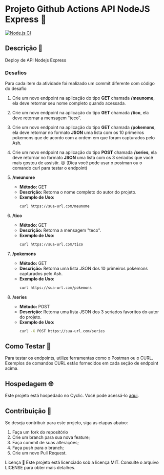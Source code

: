# Projeto Github Actions API NodeJS Express 🚀

[![Node.js CI](https://github.com/express-hello-world/workflows/Node.js%20CI/badge.svg)](https://github.com/seu-repo/actions)

## Descrição 📄
Deploy de API Nodejs Express

### Desafios

Para cada item da atividade foi realizado um commit diferente com código do desafio

1. Crie um novo endpoint na aplicação do tipo **GET** chamada **/meunome**, ela deve retornar seu nome completo quando acessada.
2. Crie um novo endpoint na aplicação do tipo **GET** chamada **/tico**, ela deve retornar a mensagem “teco”. 
3. Crie um novo endpoint na aplicação do tipo **GET** chamada **/pokemons**, ela deve retornar no formato **JSON** uma lista com os 10 primeiros pokemons que de acordo com a ordem em que foram capturados pelo Ash. 
4. Crie um novo endpoint na aplicação do tipo **POST** chamada **/series**, ela deve retornar no formato **JSON** uma lista com os 3 seriados que você mais gostou de assistir. 😉 (Dica você pode usar o postman ou o comando curl para testar o endpoint)

1. **/meunome**
   - **Método:** GET
   - **Descrição:** Retorna o nome completo do autor do projeto.
   - **Exemplo de Uso:**
     ```bash
     curl https://sua-url.com/meunome
     ```

2. **/tico**
   - **Método:** GET
   - **Descrição:** Retorna a mensagem "teco".
   - **Exemplo de Uso:**
     ```bash
     curl https://sua-url.com/tico
     ```

3. **/pokemons**
   - **Método:** GET
   - **Descrição:** Retorna uma lista JSON dos 10 primeiros pokemons capturados pelo Ash.
   - **Exemplo de Uso:**
     ```bash
     curl https://sua-url.com/pokemons
     ```

4. **/series**
   - **Método:** POST
   - **Descrição:** Retorna uma lista JSON dos 3 seriados favoritos do autor do projeto.
   - **Exemplo de Uso:**
     ```bash
     curl -X POST https://sua-url.com/series
     ```

## Como Testar 🧪

Para testar os endpoints, utilize ferramentas como o Postman ou o CURL. Exemplos de comandos CURL estão fornecidos em cada seção de endpoint acima.

## Hospedagem 🌐

Este projeto está hospedado no Cyclic. Você pode acessá-lo [aqui](https://lime-pleasant-hatchling.cyclic.app).

## Contribuição 🤝

Se deseja contribuir para este projeto, siga as etapas abaixo:

1. Faça um fork do repositório
2. Crie um branch para sua nova feature;
3. Faça commit de suas alterações;
4. Faça push para o branch;
5. Crie um novo Pull Request.


Licença 📝 Este projeto está licenciado sob a licença MIT. Consulte o arquivo LICENSE para obter mais detalhes.
